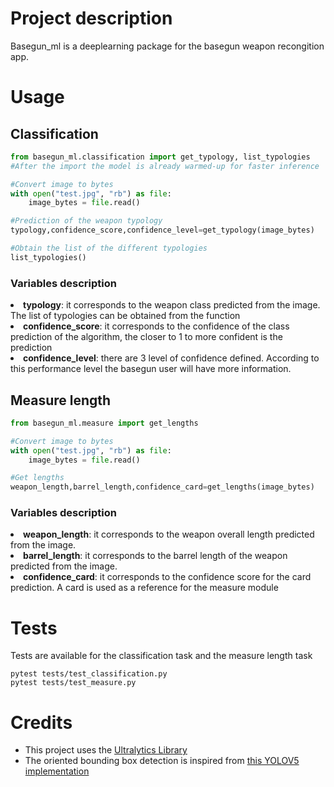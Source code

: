 # Project description
Basegun_ml is a deeplearning package for the basegun weapon recongition app.

# Usage
## Classification
```Python
from basegun_ml.classification import get_typology, list_typologies
#After the import the model is already warmed-up for faster inference

#Convert image to bytes
with open("test.jpg", "rb") as file:
    image_bytes = file.read()

#Prediction of the weapon typology
typology,confidence_score,confidence_level=get_typology(image_bytes)

#Obtain the list of the different typologies
list_typologies()

```
### Variables description
<li> <b>typology</b>: it corresponds to the weapon class predicted from the image. The list of typologies can be obtained from the function

<li> <b>confidence_score</b>: it corresponds to the confidence of the class prediction of the algorithm, the closer to 1 to more confident is the prediction

<li> <b>confidence_level</b>: there are 3 level of confidence defined. According to this performance level the basegun user will have more information.

## Measure length
```Python
from basegun_ml.measure import get_lengths

#Convert image to bytes
with open("test.jpg", "rb") as file:
    image_bytes = file.read()

#Get lengths
weapon_length,barrel_length,confidence_card=get_lengths(image_bytes)
```
### Variables description
<li> <b>weapon_length</b>: it corresponds to the weapon overall length predicted from the image.

<li> <b>barrel_length</b>: it corresponds to the barrel length of the weapon predicted from the image.

<li> <b>confidence_card</b>: it corresponds to the confidence score for the card prediction. A card is used as a reference for the measure module

# Tests
Tests are available for the classification task and the measure length task
```
pytest tests/test_classification.py 
pytest tests/test_measure.py
```
# Credits

- This project uses the [Ultralytics Library](https://github.com/ultralytics/ultralytics) 
- The oriented bounding box detection is inspired from [this YOLOV5 implementation](https://github.com/hukaixuan19970627/yolov5_obb) 
